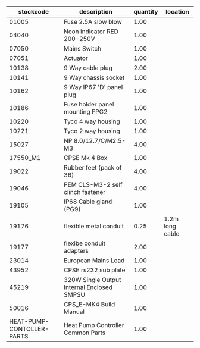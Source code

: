 |stockcode|description|quantity|location|
|---------|-----------|--------|--------|
|01005|Fuse 2.5A slow blow|1.00||
|04040|Neon indicator RED 200-250V|1.00||
|07050|Mains Switch|1.00||
|07051|Actuator|1.00||
|10138|9 Way cable plug|2.00||
|10141|9  Way chassis socket|1.00||
|10162|9 Way IP67 'D' panel plug|1.00||
|10186|Fuse holder panel mounting FPG2|1.00||
|10220|Tyco 4 way housing|1.00||
|10221|Tyco 2 way housing|1.00||
|15027|NP 8.0/12.7/C/M2.5-M3|4.00||
|17550_M1|CPSE Mk 4 Box|1.00||
|19022|Rubber feet (pack of 36)|4.00||
|19046|PEM CLS-M3-2 self clinch fastener|4.00||
|19105|IP68 Cable gland (PG9)|1.00||
|19176|flexible metal conduit|0.25|1.2m long cable|
|19177|flexibe conduit adapters|2.00||
|23014|European Mains Lead|1.00||
|43952|CPSE rs232 sub plate|1.00||
|45219|320W Single Output Internal Enclosed SMPSU|1.00||
|50016|CPS_E-MK4 Build Manual|1.00||
|HEAT-PUMP-CONTOLLER-PARTS|Heat Pump Controller Common Parts|1.00||
